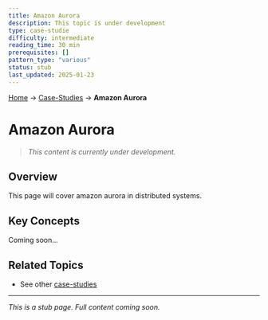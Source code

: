 ```yaml
---
title: Amazon Aurora
description: This topic is under development
type: case-studie
difficulty: intermediate
reading_time: 30 min
prerequisites: []
pattern_type: "various"
status: stub
last_updated: 2025-01-23
---
```


<!-- Navigation -->
[Home](../introduction/index.md) → [Case-Studies](index.md) → **Amazon Aurora**

# Amazon Aurora

> *This content is currently under development.*

## Overview

This page will cover amazon aurora in distributed systems.

## Key Concepts

Coming soon...

## Related Topics

- See other [case-studies](index.md)

---

*This is a stub page. Full content coming soon.*
